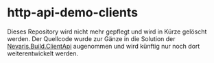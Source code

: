 # http-api-demo-clients

Dieses Repository wird nicht mehr gepflegt und wird in Kürze gelöscht werden. Der Quellcode wurde
zur Gänze in die Solution der [Nevaris.Build.ClientApi](https://github.com/NEVARISBausoftwareGmbH/http-api-client-libs)
augenommen und wird künftig nur noch dort weiterentwickelt werden.